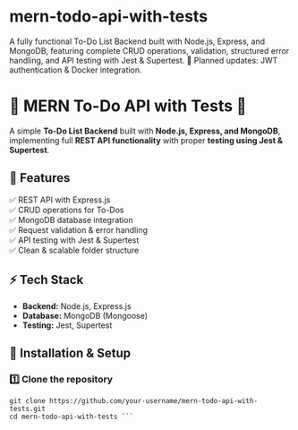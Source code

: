 # mern-todo-api-with-tests
A fully functional To-Do List Backend built with Node.js, Express, and MongoDB, featuring complete CRUD operations, validation, structured error handling, and API testing with Jest &amp; Supertest. 🚀 Planned updates: JWT authentication &amp; Docker integration.

# 📝 MERN To-Do API with Tests 🚀

A simple **To-Do List Backend** built with **Node.js, Express, and MongoDB**, implementing full **REST API functionality** with proper **testing using Jest & Supertest**.

## 🌟 Features
✅ REST API with Express.js  
✅ CRUD operations for To-Dos  
✅ MongoDB database integration  
✅ Request validation & error handling  
✅ API testing with Jest & Supertest  
✅ Clean & scalable folder structure  

## ⚡ Tech Stack
- **Backend:** Node.js, Express.js  
- **Database:** MongoDB (Mongoose)  
- **Testing:** Jest, Supertest  

## 🚀 Installation & Setup
### 1️⃣ Clone the repository
```
git clone https://github.com/your-username/mern-todo-api-with-tests.git
cd mern-todo-api-with-tests ```
